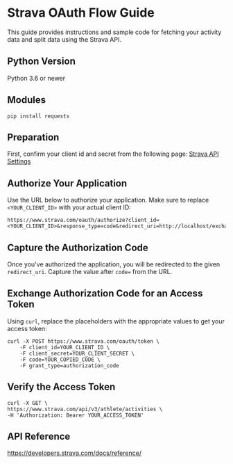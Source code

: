 
# Strava OAuth Flow Guide
This guide provides instructions and sample code for fetching your activity data and split data using the Strava API.

## Python Version
Python 3.6 or newer

## Modules

```
pip install requests
```

## Preparation
First, confirm your client id and secret from the following page:
[Strava API Settings](https://www.strava.com/settings/api)

## Authorize Your Application
Use the URL below to authorize your application. Make sure to replace `<YOUR_CLIENT_ID>` with your actual client ID:

```
https://www.strava.com/oauth/authorize?client_id=<YOUR_CLIENT_ID>&response_type=code&redirect_uri=http://localhost/exchange_token&approval_prompt=force&scope=activity:read_all
```

## **Capture the Authorization Code**
Once you've authorized the application, you will be redirected to the given `redirect_uri`. Capture the value after `code=` from the URL.

## **Exchange Authorization Code for an Access Token**
Using `curl`, replace the placeholders with the appropriate values to get your access token:

```
curl -X POST https://www.strava.com/oauth/token \
    -F client_id=YOUR_CLIENT_ID \
    -F client_secret=YOUR_CLIENT_SECRET \
    -F code=YOUR_COPIED_CODE \
    -F grant_type=authorization_code
```

## Verify the Access Token

```
curl -X GET \
https://www.strava.com/api/v3/athlete/activities \
-H 'Authorization: Bearer YOUR_ACCESS_TOKEN'
```

## API Reference
https://developers.strava.com/docs/reference/